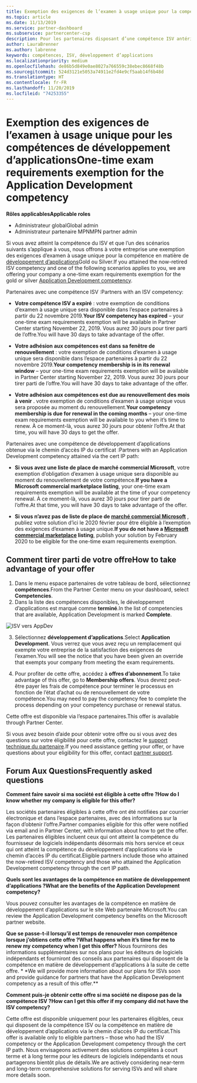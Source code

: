 ```yaml
---
title: Exemption des exigences de l’examen à usage unique pour la compétence du développement d’applications | Espace partenaires
ms.topic: article
ms.date: 11/13/2019
ms.service: partner-dashboard
ms.subservice: partnercenter-csp
description: Pour les partenaires disposant d’une compétence ISV antérieure, Découvrez comment obtenir une exemption des exigences d’examen à usage unique pour les compétences de développement d’applications
author: LauraBrenner
ms.author: labrenne
keywords: compétences, ISV, développement d’applications
ms.localizationpriority: medium
ms.openlocfilehash: de86b5d849e0ae8027a766559c38ebec8668f48b
ms.sourcegitcommit: 524d3121e5053a74911e2fd4e9cf5aab14f6b48d
ms.translationtype: HT
ms.contentlocale: fr-FR
ms.lasthandoff: 11/20/2019
ms.locfileid: "74253355"
---
```

# <a name="one-time-exam-requirements-exemption-for-the-application-development-competency"></a><span data-ttu-id="69e46-104">Exemption des exigences de l’examen à usage unique pour les compétences de développement d’applications</span><span class="sxs-lookup"><span data-stu-id="69e46-104">One-time exam requirements exemption for the Application Development competency</span></span>

<span data-ttu-id="69e46-105">**Rôles applicables**</span><span class="sxs-lookup"><span data-stu-id="69e46-105">**Applicable roles**</span></span>

- <span data-ttu-id="69e46-106">Administrateur global</span><span class="sxs-lookup"><span data-stu-id="69e46-106">Global admin</span></span>
- <span data-ttu-id="69e46-107">Administrateur partenaire MPN</span><span class="sxs-lookup"><span data-stu-id="69e46-107">MPN partner admin</span></span>

<span data-ttu-id="69e46-108">Si vous avez atteint la compétence du ISV et que l’un des scénarios suivants s’applique à vous, nous offrons à votre entreprise une exemption des exigences d’examen à usage unique pour la compétence en matière de [développement d’applications](https://partner.microsoft.com/membership/application-development-competency)Gold ou Silver.</span><span class="sxs-lookup"><span data-stu-id="69e46-108">If you attained the now-retired ISV competency and one of the following scenarios applies to you, we are offering your company a one-time exam requirements exemption for the gold or silver [Application Development competency](https://partner.microsoft.com/membership/application-development-competency).</span></span> 

<span data-ttu-id="69e46-109">Partenaires avec une compétence ISV :</span><span class="sxs-lookup"><span data-stu-id="69e46-109">Partners with an ISV competency:</span></span>

- <span data-ttu-id="69e46-110">**Votre compétence ISV a expiré** : votre exemption de conditions d’examen à usage unique sera disponible dans l’espace partenaires à partir du 22 novembre 2019.</span><span class="sxs-lookup"><span data-stu-id="69e46-110">**Your ISV competency has expired** – your one-time exam requirements exemption will be available in Partner Center starting November 22, 2019.</span></span> <span data-ttu-id="69e46-111">Vous aurez 30 jours pour tirer parti de l’offre.</span><span class="sxs-lookup"><span data-stu-id="69e46-111">You will have 30 days to take advantage of the offer.</span></span> 

- <span data-ttu-id="69e46-112">**Votre adhésion aux compétences est dans sa fenêtre de renouvellement** : votre exemption de conditions d’examen à usage unique sera disponible dans l’espace partenaires à partir du 22 novembre 2019.</span><span class="sxs-lookup"><span data-stu-id="69e46-112">**Your competency membership is in its renewal window** – your one-time exam requirements exemption will be available in Partner Center starting November 22, 2019.</span></span> <span data-ttu-id="69e46-113">Vous aurez 30 jours pour tirer parti de l’offre.</span><span class="sxs-lookup"><span data-stu-id="69e46-113">You will have 30 days to take advantage of the offer.</span></span> 

- <span data-ttu-id="69e46-114">**Votre adhésion aux compétences est due au renouvellement des mois à venir** . votre exemption de conditions d’examen à usage unique vous sera proposée au moment du renouvellement.</span><span class="sxs-lookup"><span data-stu-id="69e46-114">**Your competency membership is due for renewal in the coming months** – your one-time exam requirements exemption will be available to you when it’s time to renew.</span></span> <span data-ttu-id="69e46-115">À ce moment-là, vous aurez 30 jours pour obtenir l’offre.</span><span class="sxs-lookup"><span data-stu-id="69e46-115">At that time, you will have 30 days to get the offer.</span></span>

<span data-ttu-id="69e46-116">Partenaires avec une compétence de développement d’applications obtenue via le chemin d’accès IP du certificat :</span><span class="sxs-lookup"><span data-stu-id="69e46-116">Partners with an Application Development competency attained via the cert IP path:</span></span>

- <span data-ttu-id="69e46-117">**Si vous avez une liste de place de marché commercial Microsoft**, votre exemption d’obligation d’examen à usage unique sera disponible au moment du renouvellement de votre compétence.</span><span class="sxs-lookup"><span data-stu-id="69e46-117">**If you have a Microsoft commercial marketplace listing**, your one-time exam requirements exemption will be available at the time of your competency renewal.</span></span> <span data-ttu-id="69e46-118">À ce moment-là, vous aurez 30 jours pour tirer parti de l’offre.</span><span class="sxs-lookup"><span data-stu-id="69e46-118">At that time, you will have 30 days to take advantage of the offer.</span></span>

- <span data-ttu-id="69e46-119">**Si vous n’avez pas de liste de place de [marché commercial Microsoft](https://azure.microsoft.com/overview/commercial-marketplace/)** , publiez votre solution d’ici le 2020 février pour être éligible à l’exemption des exigences d’examen à usage unique.</span><span class="sxs-lookup"><span data-stu-id="69e46-119">**If you do not have a [Microsoft commercial marketplace](https://azure.microsoft.com/overview/commercial-marketplace/) listing**, publish your solution by February 2020 to be eligible for the one-time exam requirements exemption.</span></span>

## <a name="how-to-take-advantage-of-your-offer"></a><span data-ttu-id="69e46-120">Comment tirer parti de votre offre</span><span class="sxs-lookup"><span data-stu-id="69e46-120">How to take advantage of your offer</span></span>

1. <span data-ttu-id="69e46-121">Dans le menu espace partenaires de votre tableau de bord, sélectionnez **compétences**.</span><span class="sxs-lookup"><span data-stu-id="69e46-121">From the Partner Center menu on your dashboard, select **Competencies**.</span></span>
2. <span data-ttu-id="69e46-122">Dans la liste des compétences disponibles, le développement d’applications est marqué comme **terminé**.</span><span class="sxs-lookup"><span data-stu-id="69e46-122">In the list of competencies that are available, Application Development is marked **Complete**.</span></span>

![ISV vers AppDev](images/appdev.png)

3. <span data-ttu-id="69e46-124">Sélectionnez **développement d’applications**.</span><span class="sxs-lookup"><span data-stu-id="69e46-124">Select **Application Development**.</span></span> <span data-ttu-id="69e46-125">Vous verrez que vous avez reçu un remplacement qui exempte votre entreprise de la satisfaction des exigences de l’examen.</span><span class="sxs-lookup"><span data-stu-id="69e46-125">You will see the notice that you have been given an override that exempts your company from meeting the exam requirements.</span></span> 

4. <span data-ttu-id="69e46-126">Pour profiter de cette offre, accédez à **offres d’abonnement**.</span><span class="sxs-lookup"><span data-stu-id="69e46-126">To take advantage of this offer, go to **Membership offers**.</span></span> <span data-ttu-id="69e46-127">Vous devrez peut-être payer les frais de compétence pour terminer le processus en fonction de l’état d’achat ou de renouvellement de votre compétence.</span><span class="sxs-lookup"><span data-stu-id="69e46-127">You may need to pay the competency fee to complete the process depending on your competency purchase or renewal status.</span></span> 

<span data-ttu-id="69e46-128">Cette offre est disponible via l’espace partenaires.</span><span class="sxs-lookup"><span data-stu-id="69e46-128">This offer is available through Partner Center.</span></span>

<span data-ttu-id="69e46-129">Si vous avez besoin d’aide pour obtenir votre offre ou si vous avez des questions sur votre éligibilité pour cette offre, contactez le [support technique du partenaire](https://partner.microsoft.com/Support).</span><span class="sxs-lookup"><span data-stu-id="69e46-129">If you need assistance getting your offer, or have questions about your eligibility for this offer, contact [partner support](https://partner.microsoft.com/Support).</span></span> 

## <a name="frequently-asked-questions"></a><span data-ttu-id="69e46-130">Forum Aux Questions</span><span class="sxs-lookup"><span data-stu-id="69e46-130">Frequently asked questions</span></span>

<span data-ttu-id="69e46-131">**Comment faire savoir si ma société est éligible à cette offre ?**</span><span class="sxs-lookup"><span data-stu-id="69e46-131">**How do I know whether my company is eligible for this offer?**</span></span>

<span data-ttu-id="69e46-132">Les sociétés partenaires éligibles à cette offre ont été notifiées par courrier électronique et dans l’espace partenaires, avec des informations sur la façon d’obtenir l’offre.</span><span class="sxs-lookup"><span data-stu-id="69e46-132">Partner companies eligible for this offer were notified via email and in Partner Center, with information about how to get the offer.</span></span> <span data-ttu-id="69e46-133">Les partenaires éligibles incluent ceux qui ont atteint la compétence du fournisseur de logiciels indépendants désormais mis hors service et ceux qui ont atteint la compétence du développement d’applications via le chemin d’accès IP du certificat.</span><span class="sxs-lookup"><span data-stu-id="69e46-133">Eligible partners include those who attained the now-retired ISV competency and those who attained the Application Development competency through the cert IP path.</span></span> 

<span data-ttu-id="69e46-134">**Quels sont les avantages de la compétence en matière de développement d’applications ?**</span><span class="sxs-lookup"><span data-stu-id="69e46-134">**What are the benefits of the Application Development competency?**</span></span>

<span data-ttu-id="69e46-135">Vous pouvez consulter les avantages de la compétence en matière de développement d’applications sur le site Web partenaire Microsoft.</span><span class="sxs-lookup"><span data-stu-id="69e46-135">You can review the Application Development competency benefits on the Microsoft partner website.</span></span> 

<span data-ttu-id="69e46-136">**Que se passe-t-il lorsqu’il est temps de renouveler mon compétence lorsque j’obtiens cette offre ?**</span><span class="sxs-lookup"><span data-stu-id="69e46-136">**What happens when it’s time for me to renew my competency when I get this offer?**</span></span> <span data-ttu-id="69e46-137">Nous fournirons des informations supplémentaires sur nos plans pour les éditeurs de logiciels indépendants et fourniront des conseils aux partenaires qui disposent de la compétence en matière de développement d’applications à la suite de cette offre. \* \*</span><span class="sxs-lookup"><span data-stu-id="69e46-137">We will provide more information about our plans for ISVs soon and provide guidance for partners that have the Application Development competency as a result of this offer.\*\*</span></span>  

<span data-ttu-id="69e46-138">**Comment puis-je obtenir cette offre si ma société ne dispose pas de la compétence ISV ?**</span><span class="sxs-lookup"><span data-stu-id="69e46-138">**How can I get this offer if my company did not have the ISV competency?**</span></span>

<span data-ttu-id="69e46-139">Cette offre est disponible uniquement pour les partenaires éligibles, ceux qui disposent de la compétence ISV ou la compétence en matière de développement d’applications via le chemin d’accès IP du certificat.</span><span class="sxs-lookup"><span data-stu-id="69e46-139">This offer is available only to eligible partners – those who had the ISV competency or the Application Development competency through the cert IP path.</span></span> <span data-ttu-id="69e46-140">Nous envisageons activement des solutions complètes à court terme et à long terme pour les éditeurs de logiciels indépendants et nous partagerons bientôt plus de détails.</span><span class="sxs-lookup"><span data-stu-id="69e46-140">We are actively considering near-term and long-term comprehensive solutions for serving ISVs and will share more details soon.</span></span> 


